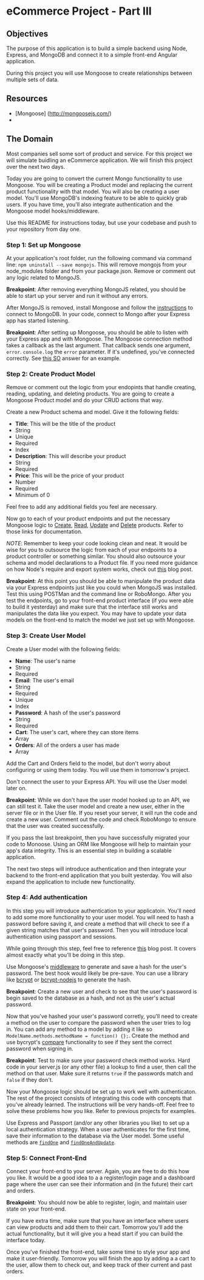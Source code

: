 eCommerce Project - Part III
=================

## Objectives

The purpose of this application is to build a simple backend using Node, Express, and MongoDB and connect it to a simple front-end Angular application.

During this project you will use Mongoose to create relationships between multiple sets of data.

## Resources
* [Mongoose] (http://mongoosejs.com/)
* 

## The Domain

Most companies sell some sort of product and service. For this project we will simulate buidling an eCommerce application. We will finish this project over the next two days.

Today you are going to convert the current Mongo functionality to use Mongoose.  You will be creating a Product model and replacing the current product functionality with that model.  You will also be creating a user model.  You'll use MongoDB's indexing feature to be able to quickly grab users. If you have time, you'll also integrate authentication and the Mongoose model hooks/middleware.

Use this README for instructions today, but use your codebase and push to your repository from day one.

### Step 1: Set up Mongoose

At your application's root folder, run the following command via command line: `npm uninstall --save mongojs`.  This will remove mongojs from your node_modules folder and from your package.json.  Remove or comment out any logic related to MongoJS.

**Breakpoint**: After removing everything MongoJS related, you should be able to start up your server and run it without any errors.

After MongoJS is removed, install Mongoose and follow the [instructions](http://mongoosejs.com/docs/connections.html) to connect to MongoDB.  In your code, connect to Mongo after your Express app has started listening.

**Breakpoint**: After setting up Mongoose, you should be able to listen with your Express app and with Mongoose.  The Mongoose connection method takes a callback as the last argument.  That callback sends one argument, `error`.  `console.log` the `error` parameter.  If it's undefined, you've connected correctly. See [this SO](http://stackoverflow.com/questions/6676499/is-there-a-mongoose-connect-error-callback) answer for an example.


### Step 2: Create Product Model

Remove or comment out the logic from your endopints that handle creating, reading, updating, and deleting products.  You are going to create a Mongoose Product model and do your CRUD actions that way.

Create a new Product schema and model.  Give it the following fields:

 - **Title**: This will be the title of the product
  - String
  - Unique
  - Required
  - Index
 - **Description**: This will describe your product
  - String
  - Required
 - **Price**: This will be the price of your product
  - Number
  - Required
  - Minimum of 0

Feel free to add any additional fields you feel are necessary.

Now go to each of your product endpoints and put the necessary Mongoose logic to [Create](http://mongoosejs.com/docs/api.html#model_Model.create), [Read](http://mongoosejs.com/docs/api.html#model_Model.find), [Update](http://mongoosejs.com/docs/api.html#model_Model.update) and [Delete](http://mongoosejs.com/docs/api.html#model_Model.remove) products. Refer to those links for documentation.

*NOTE*: Remember to keep your code looking clean and neat.  It would be wise for you to outsource the logic from each of your endpoints to a product controller or something similar.  You should also outsource your schema and model declarations to a Product file.  If you need more guidance on how Node's require and export system works, check out [this](http://openmymind.net/2012/2/3/Node-Require-and-Exports/) blog post.

**Breakpoint**: At this point you should be able to manipulate the product data via your Express endpoints just like you could when MongoJS was installed.  Test this using POSTMan and the command line or RoboMongo.  After you test the endpoints, go to your front-end product interface (if you were able to build it yesterday) and make sure that the interface still works and manipulates the data like you expect. You may have to update your data models on the front-end to match the model we just set up with Mongoose.

### Step 3: Create User Model

Create a User model with the following fields:

 - **Name**: The user's name
  - String
  - Required
 - **Email**: The user's email
  - String
  - Required
  - Unique
  - Index
 - **Password**: A hash of the user's password
  - String
  - Required
 - **Cart**: The user's cart, where they can store items
  - Array
 - **Orders**: All of the orders a user has made
  - Array

Add the Cart and Orders field to the model, but don't worry about configuring or using them today.  You will use them in tomorrow's project.

Don't connect the user to your Express API.  You will use the User model later on.

**Breakpoint**:  While we don't have the user model hooked up to an API, we can still test it.  Take the user model and create a new user, either in the server file or in the User file.  If you reset your server, it will run the code and create a new user.  Comment out the code and check RoboMongo to ensure that the user was created successfully.

If you pass the last breakpoint, then you have successfully migrated your code to Monoose.  Using an ORM like Mongoose will help to maintain your app's data integrity.  This is an essential step in building a scalable application.

The next two steps will introduce authentication and then integrate your backend to the front-end application that you built yesterday.  You will also expand the application to include new functionality.

### Step 4: Add authentication

In this step you will introduce authentication to your applicatoin.  You'll need to add some more functionality to your user model.  You will need to hash a password before saving it, and create a method that will check to see if a given string matches that user's password.  Then you will introduce local authentication using passport and sessions.

While going through this step, feel free to reference [this](http://devsmash.com/blog/password-authentication-with-mongoose-and-bcrypt) blog post.  It covers almost exactly what you'll be doing in this step.

Use Mongoose's [middleware](http://mongoosejs.com/docs/middleware.html) to generate and save a hash for the user's password. The best hook would likely be pre-save.  You can use a library like [bcrypt](https://www.npmjs.com/package/bcrypt) or [bcrypt-nodejs](https://www.npmjs.com/package/bcrypt-nodejs) to generate the hash.

**Breakpoint**: Create a new user and check to see that the user's password is begin saved to the database as a hash, and not as the user's actual password.

Now that you've hashed your user's password corretly, you'll need to create a method on the user to compare the password when the user tries to log in.  You can add any method to a model by adding it like so `ModelName.methods.methodName = function() {};`.  Create the method and use bycrypt's [compare](https://www.npmjs.com/package/bcrypt#async-recommended) functionality to see if they sent the correct password when signing in.

**Breakpoint**: Test to make sure your password check method works.  Hard code in your server.js (or any other file) a lookup to find a user, then call the method on that user.  Make sure it returns `true` if the passwords match and `false` if they don't.

Now your Mongoose logic should be set up  to work well with authenticaton.  The rest of the project consists of integrating this code with concepts that you've already learned.  The instructions will be very hands-off. Feel free to solve these problems how you like.  Refer to previous projects for examples.

Use Express and Passport (and/or any other libraries you like) to set up a local authentication strategy.  When a user authenticates for the first time, save their information to the database via the User model. Some useful methods are [`findOne`](http://mongoosejs.com/docs/api.html#query_Query-findOne) and [`findOneAndUpdate`](http://mongoosejs.com/docs/api.html#query_Query-findOneAndUpdate).

### Step 5: Connect Front-End

Connect your front-end to your server.  Again, you are free to do this how you like.  It would be a good idea to a a register/login page and a dashboard page where the user can see their information and (in the future) their cart and orders.

**Breakpoint**: You should now be able to register, login, and maintain user state on your front-end.

If you have extra time, make sure that you have an interface where users can view products and add them to their cart.  Tomorrow you'll add the actual functionality, but it will give you a head start if you can build the interface today.

Once you've finished the front-end, take some time to style your app and make it user-friendly.  Tomorrow you will finish the app by adding a a cart to the user, allow them to check out, and keep track of their current and past orders.
